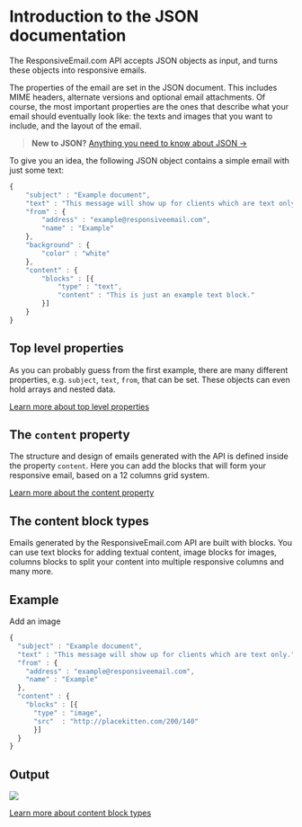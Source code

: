# Introduction to the JSON documentation

The ResponsiveEmail.com API accepts JSON objects as input, and turns these 
objects into responsive emails.

The properties of the email are set in the JSON document. This includes MIME 
headers, alternate versions and optional email attachments. Of course, the most 
important properties are the ones that describe what your email should eventually 
look like: the texts and images that you want to include, and the layout of 
the email.

> **New to JSON?** [Anything you need to know about JSON →](http://www.json.org/)

To give you an idea, the following JSON object contains a simple email with just 
some text:

```javascript
{
    "subject" : "Example document",
    "text" : "This message will show up for clients which are text only.",
    "from" : {
        "address" : "example@responsiveemail.com",
        "name" : "Example"
    },
    "background" : {
        "color" : "white"
    },
    "content" : {
        "blocks" : [{
            "type" : "text",
            "content" : "This is just an example text block."
        }]
    }
}
```

## Top level properties

As you can probably guess from the first example, there are many different 
properties, e.g. `subject`, `text`, `from`, that can be set. These objects can 
even hold arrays and nested data.

[Learn more about top level properties](json/top-level-properties "Learn more about top level properties")

## The `content` property

The structure and design of emails generated with the API is defined inside the 
property `content`. Here you can add the blocks that will form your responsive 
email, based on a 12 columns grid system.

[Learn more about the content property](json/property-content "Learn more about the content property")

## The content block types

Emails generated by the ResponsiveEmail.com API are built with blocks. You can 
use text blocks for adding textual content, image blocks for images, columns 
blocks to split your content into multiple responsive columns and many more.

## Example

Add an image

```javascript
{
  "subject" : "Example document",
  "text" : "This message will show up for clients which are text only.",
  "from" : {
    "address" : "example@responsiveemail.com",
    "name" : "Example"
  },
  "content" : {
    "blocks" : [{
      "type" : "image",
      "src"  : "http://placekitten.com/200/140"
      }]
  }
}
```

## Output

![](//placekitten.com/200/140)

[Learn more about content block types](json/property-blocks "Learn more about content block types")
